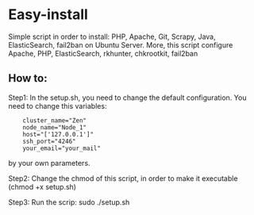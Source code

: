 # Easy-install

Simple script in order to install: PHP, Apache, Git, Scrapy, Java, ElasticSearch, fail2ban on Ubuntu Server.
More, this script configure Apache, PHP, ElasticSearch, rkhunter, chkrootkit, fail2ban

 How to:
-----------

Step1:
In the setup.sh, you need to change the default configuration.
You need to change this variables:

 		cluster_name="Zen"
 		node_name="Node_1"
 		host="['127.0.0.1']"
 		ssh_port="4246"
 		your_email="your_mail"

by your own parameters.

 Step2: 
 Change the chmod of this script, in order to make it executable (chmod +x setup.sh)
 
 Step3: 
 Run the scrip: sudo ./setup.sh
